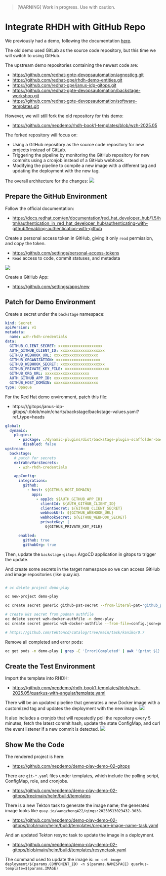 > [WARNING]
> Work in progress. Use with caution.
# Integrate RHDH with GitHub Repo

We previously had a demo, following the documentation [here](../4.15/2024.08.rhdh.book.md).

The old demo used GitLab as the source code repository, but this time we will switch to using GitHub.

The upstream demo repositories containing the newest code are:
- https://github.com/redhat-gpte-devopsautomation/agnosticg.git
- https://github.com/redhat-gpe/rhdh-demo-entities.git
- https://github.com/redhat-gpe/janus-idp-gitops.git
- https://github.com/redhat-gpte-devopsautomation/backstage-workshop.git
- https://github.com/redhat-gpte-devopsautomation/software-templates.git

However, we will still fork the old repository for this demo:
- https://github.com/nepdemo/rhdh-book1-templates/blob/wzh-2025.05

The forked repository will focus on:
- Using a GitHub repository as the source code repository for new projects instead of GitLab.
- Triggering the pipeline by monitoring the GitHub repository for new commits using a cronjob instead of a GitHub webhook.
- Modifying the pipeline to compile a new image with a different tag and updating the deployment with the new tag.

The overall architecture for the changes:
![](./files/rhdh.github.01.drawio.png)

## Prepare the GitHub Environment

Follow the official documentation:
- https://docs.redhat.com/en/documentation/red_hat_developer_hub/1.5/html/authentication_in_red_hat_developer_hub/authenticating-with-github#enabling-authentication-with-github

Create a personal access token in GitHub, giving it only `read` permission, and copy the token.
- https://github.com/settings/personal-access-tokens
- `Read` access to code, commit statuses, and metadata

<img src="imgs/2025.05.rhdh.github.md/2025-05-10-23-33-07.png" heigth="600px">

Create a GitHub App:
- https://github.com/settings/apps/new

## Patch for Demo Environment

Create a secret under the `backstage` namespace:

```yaml
kind: Secret
apiVersion: v1
metadata:
  name: wzh-rhdh-credentials
data:
  GITHUB_CLIENT_SECRET: xxxxxxxxxxxxxxxxxxxx
  AUTH_GITHUB_CLIENT_ID: xxxxxxxxxxxxxxxxxxxx
  GITHUB_WEBHOOK_URL: xxxxxxxxxxxxxxxxxxxx
  GITHUB_ORGANIZATION: xxxxxxxxxxxxxxxxxxxx
  GITHUB_WEBHOOK_SECRET: xxxxxxxxxxxxxxxxxxxx
  GITHUB_PRIVATE_KEY_FILE: xxxxxxxxxxxxxxxxxxxx
  GITHUB_ORG_URL: xxxxxxxxxxxxxxxxxxxx
  AUTH_GITHUB_APP_ID: xxxxxxxxxxxxxxxxxxxx
  GITHUB_HOST_DOMAIN: xxxxxxxxxxxxxxxxxxxx
type: Opaque
```

For the Red Hat demo environment, patch this file:
- https://<gitlab-host>/gitops/janus-idp-gitops/-/blob/main/charts/backstage/backstage-values.yaml?ref_type=heads

```yaml
global:
  dynamic:
    plugins:
      - package: ./dynamic-plugins/dist/backstage-plugin-scaffolder-backend-module-github-dynamic
        disabled: false
upstream:
  backstage:
    # patch for secrets
    extraEnvVarsSecrets:
      - wzh-rhdh-credentials

    appConfig:
      integrations:
        github:
          - host: ${GITHUB_HOST_DOMAIN}
            apps:
              - appId: ${AUTH_GITHUB_APP_ID}
                clientId: ${AUTH_GITHUB_CLIENT_ID}
                clientSecret: ${GITHUB_CLIENT_SECRET}
                webhookUrl: ${GITHUB_WEBHOOK_URL}
                webhookSecret: ${GITHUB_WEBHOOK_SECRET}
                privateKey: |
                  ${GITHUB_PRIVATE_KEY_FILE}

      enabled:
        github: true
        githubOrg: true
```

Then, update the `backstage-gitops` ArgoCD application in gitops to trigger the update.

And create some secrets in the target namespace so we can access GitHub and image repositories (like quay.io).
```bash

# oc delete project demo-play

oc new-project demo-play

oc create secret generic github-pat-secret --from-literal=pat='github_pat_xxxxxxxxxxx'

# create k8s secret from podman authfile
oc delete secret wzh-docker-authfile -n demo-play
oc create secret generic wzh-docker-authfile --from-file=config.json=podman_authfile.json -n demo-play

# https://github.com/tektoncd/catalog/tree/main/task/kaniko/0.7
```

Remove all completed and error pods:
```bash
oc get pods -n demo-play | grep -E 'Error|Completed' | awk '{print $1}' | xargs oc delete pod -n demo-play
```

## Create the Test Environment

Import the template into RHDH:
- https://github.com/nepdemo/rhdh-book1-templates/blob/wzh-2025.05/quarkus-with-angular/template.yaml

There will be an updated pipeline that generates a new Docker image with a customized tag and updates the deployment with the new image.
<img src="imgs/2025.05.rhdh.github.md/2025-05-13-15-33-09.png" heigth="600px">

It also includes a cronjob that will repeatedly poll the repository every 5 minutes, fetch the latest commit hash, update the state ConfigMap, and curl the event listener if a new commit is detected.
<img src="imgs/2025.05.rhdh.github.md/2025-05-13-15-34-36.png" heigth="600px">

## Show Me the Code

The rendered project is here:
- https://github.com/nepdemo/demo-play-demo-02-gitops

There are `git-*.yaml` files under templates, which include the polling script, ConfigMap, role, and cronjobs.
- https://github.com/nepdemo/demo-play-demo-02-gitops/tree/main/helm/build/templates

There is a new Tekton task to generate the image name; the generated image looks like `quay.io/wangzheng422/qimgs:20250513023432-3038`.
- https://github.com/nepdemo/demo-play-demo-02-gitops/blob/main/helm/build/templates/prepare-image-name-task.yaml

And an updated Tekton resync task to update the image in a deployment.
- https://github.com/nepdemo/demo-play-demo-02-gitops/blob/main/helm/build/templates/resynctask.yaml

The command used to update the image is:
`oc set image deployment/$(params.COMPONENT_ID) -n $(params.NAMESPACE) quarkus-template=$(params.IMAGE)`